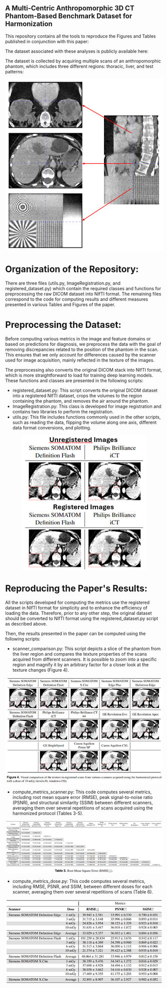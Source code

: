 ## A Multi-Centric Anthropomorphic 3D CT Phantom-Based Benchmark Dataset for Harmonization
This repository contains all the tools to reproduce the Figures and Tables published in conjunction with this paper:

The dataset associated with these analyses is publicly available here:

The dataset is collected by acquiring multiple scans of an anthropomorphic phantom, which includes three different regions: thoracic, liver, and test patterns:

<div style="text-align:center"><img src="readme/phantom.png" /></div>

# Organization of the Repository:
There are three files (utils.py, ImageRegistration.py, and registered_dataset.py) which contain the required classes and functions for preprocessing the raw DICOM dataset into NIfTI format. The remaining files correspond to the code for computing results and different measures presented in various Tables and Figures of the paper.

# Preprocessing the Dataset:
Before computing various metrics in the image and feature domains or based on predictions for diagnosis, we preprocess the data with the goal of removing discrepancies related to the position of the phantom in the scan. This ensures that we only account for differences caused by the scanner used for image acquisition, mainly reflected in the texture of the images.

The preprocessing also converts the original DICOM stack into NIfTI format, which is more straightforward to load for training deep learning models. These functions and classes are presented in the following scripts:

- registered_dataset.py: This script converts the original DICOM dataset into a registered NIfTI dataset, crops the volumes to the region containing the phantom, and removes the air around the phantom.
- ImageRegistration.py: This class is developed for image registration and contains two libraries to perform the registration.
- utils.py: This file includes functions commonly used in the other scripts, such as reading the data, flipping the volume along one axis, different data format conversions, and plotting.

<div style="text-align:center"><img src="readme/registration.png" /></div>

# Reproducing the Paper's Results:
All the scripts developed for computing the metrics use the registered dataset in NIfTI format for simplicity and to enhance the efficiency of loading the data. Therefore, prior to any other step, the original dataset should be converted to NIfTI format using the registered_dataset.py script as described above.

Then, the results presented in the paper can be computed using the following scripts:

- scanner_comparison.py: This script depicts a slice of the phantom from the liver region and compares the texture properties of the scans acquired from different scanners. It is possible to zoom into a specific region and magnify it by an arbitrary factor for a closer look at the texture changes (Figure 4).

<div style="text-align:center"><img src="readme/scanners.png" /></div>
<![Registered scans from different manufacturers](readme/scanners.png)>

- compute_metrics_scanner.py: This code computes several metrics, including root mean square error (RMSE), peak signal-to-noise ratio (PSNR), and structural similarity (SSIM) between different scanners, averaging them over several repetitions of scans acquired using the harmonized protocol (Tables 3-5).

<div style="text-align:center"><img src="readme/scanners_rmse.png" /></div>
<![RMSE computed using registered scans from different manufacturers.](readme/scanners_rmse.png)>

- compute_metrics_dose.py: This code computes several metrics, including RMSE, PSNR, and SSIM, between different doses for each scanner, averaging them over several repetitions of scans (Table 6).
<div style="text-align:center"><img src="readme/dose_metrics.png" /></div>
<![Different metrics computed using registered scans at various doses.](readme/dose_metrics.png)>
